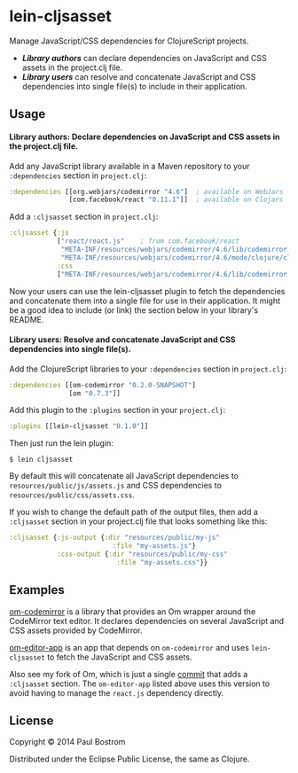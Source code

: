# lein-cljsasset

Manage JavaScript/CSS dependencies for ClojureScript projects.

* _**Library authors**_ can declare dependencies on JavaScript and CSS assets in the project.clj file.
* _**Library users**_ can resolve and concatenate JavaScript and CSS dependencies into single file(s) to include in their application.

## Usage

#### Library authors: Declare dependencies on JavaScript and CSS assets in the project.clj file.

Add any JavaScript library available in a Maven repository to your `:dependencies` section in `project.clj`:

```clj
:dependencies [[org.webjars/codemirror "4.6"]  ; available on WebJars
               [com.facebook/react "0.11.1"]]  ; available on Clojars
```

Add a `:cljsasset` section in `project.clj`:
```clj
:cljsasset {:js
            ["react/react.js"    ; from com.facebook/react
             "META-INF/resources/webjars/codemirror/4.6/lib/codemirror.js" ; from org.webjars/codemirror
             "META-INF/resources/webjars/codemirror/4.6/mode/clojure/clojure.js"]
            :css
            ["META-INF/resources/webjars/codemirror/4.6/lib/codemirror.css"]}
```

Now your users can use the lein-cljsasset plugin to fetch the dependencies and concatenate them into a single file for use in their application. It might be a good idea to include (or link) the section below in your library's README.

#### Library users: Resolve and concatenate JavaScript and CSS dependencies into single file(s).

Add the ClojureScript libraries to your `:dependencies` section in `project.clj`:
```clj
:dependencies [[om-codemirror "0.2.0-SNAPSHOT"]
               [om "0.7.3"]]
```

Add this plugin to the `:plugins` section in your `project.clj`:
```clj
:plugins [[lein-cljsasset "0.1.0"]]
```

Then just run the lein plugin:

    $ lein cljsasset

By default this will concatenate all JavaScript dependencies to `resources/public/js/assets.js` and CSS dependencies to `resources/public/css/assets.css`.

If you wish to change the default path of the output files, then add a `:cljsasset` section in your project.clj file that looks something like this:

```clj
:cljsasset {:js-output {:dir "resources/public/my-js"
                          :file "my-assets.js"}
            :css-output {:dir "resources/public/my-css"
                           :file "my-assets.css"}}
```

## Examples
[om-codemirror](https://github.com/pbostrom/om-codemirror) is a library that provides an Om wrapper around the CodeMirror text editor. It declares dependencies on several JavaScript and CSS assets provided by CodeMirror.

[om-editor-app](https://github.com/pbostrom/om-editor-app) is an app that depends on `om-codemirror` and uses `lein-cljsasset` to fetch the JavaScript and CSS assets.

Also see my fork of Om, which is just a single [commit](https://github.com/pbostrom/om/commit/dbcc4a2b567c851bb00763d98130558599e8ec5e) that adds a `:cljsasset` section. The `om-editor-app` listed above uses this version to avoid having to manage the `react.js` dependency directly.

## License

Copyright © 2014 Paul Bostrom

Distributed under the Eclipse Public License, the same as Clojure.
